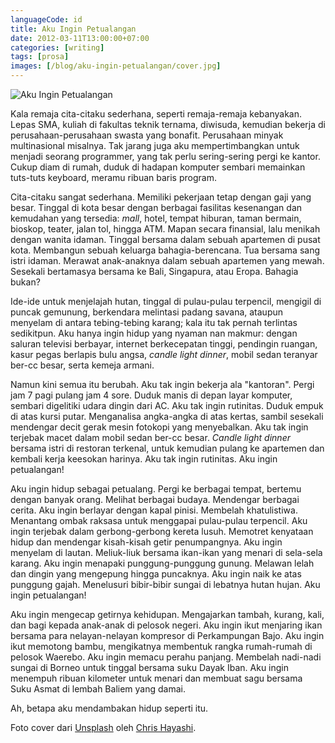 ```yaml
---
languageCode: id
title: Aku Ingin Petualangan
date: 2012-03-11T13:00:00+07:00
categories: [writing]
tags: [prosa]
images: [/blog/aku-ingin-petualangan/cover.jpg]
---
```

![Aku Ingin Petualangan](cover.jpg)

Kala remaja cita-citaku sederhana, seperti remaja-remaja kebanyakan. Lepas SMA, kuliah di fakultas teknik ternama, diwisuda, kemudian bekerja di perusahaan-perusahaan swasta yang bonafit. Perusahaan minyak multinasional misalnya. Tak jarang juga aku mempertimbangkan untuk menjadi seorang programmer, yang tak perlu sering-sering pergi ke kantor. Cukup diam di rumah, duduk di hadapan komputer sembari memainkan tuts-tuts keyboard, meramu ribuan baris program.

Cita-citaku sangat sederhana. Memiliki pekerjaan tetap dengan gaji yang besar. Tinggal di kota besar dengan berbagai fasilitas kesenangan dan kemudahan yang tersedia: *mall*, hotel, tempat hiburan, taman bermain, bioskop, teater, jalan tol, hingga ATM. Mapan secara finansial, lalu menikah dengan wanita idaman. Tinggal bersama dalam sebuah apartemen di pusat kota. Membangun sebuah keluarga bahagia-berencana. Tua bersama sang istri idaman. Merawat anak-anaknya dalam sebuah apartemen yang mewah. Sesekali bertamasya bersama ke Bali, Singapura, atau Eropa. Bahagia bukan?

Ide-ide untuk menjelajah hutan, tinggal di pulau-pulau terpencil, mengigil di puncak gemunung, berkendara melintasi padang savana, ataupun menyelam di antara tebing-tebing karang; kala itu tak pernah terlintas sedikitpun. Aku hanya ingin hidup yang nyaman nan makmur: dengan saluran televisi berbayar, internet berkecepatan tinggi, pendingin ruangan, kasur pegas berlapis bulu angsa, *candle light dinner*, mobil sedan teranyar ber-cc besar, serta kemeja armani.

Namun kini semua itu berubah. Aku tak ingin bekerja ala "kantoran". Pergi jam 7 pagi pulang jam 4 sore. Duduk manis di depan layar komputer, sembari digelitiki udara dingin dari AC. Aku tak ingin rutinitas. Duduk empuk di atas kursi putar. Menganalisa angka-angka di atas kertas, sambil sesekali mendengar decit gerak mesin fotokopi yang menyebalkan. Aku tak ingin terjebak macet dalam mobil sedan ber-cc besar. *Candle light dinner* bersama istri di restoran terkenal, untuk kemudian pulang ke apartemen dan kembali kerja keesokan harinya. Aku tak ingin rutinitas. Aku ingin petualangan!

Aku ingin hidup sebagai petualang. Pergi ke berbagai tempat, bertemu dengan banyak orang. Melihat berbagai budaya. Mendengar berbagai cerita. Aku ingin berlayar dengan kapal pinisi. Membelah khatulistiwa. Menantang ombak raksasa untuk menggapai pulau-pulau terpencil. Aku ingin terjebak dalam gerbong-gerbong kereta lusuh. Memotret kenyataan hidup dan mendengar kisah-kisah getir penumpangnya. Aku ingin menyelam di lautan. Meliuk-liuk bersama ikan-ikan yang menari di sela-sela karang. Aku ingin menapaki punggung-punggung gunung. Melawan lelah dan dingin yang mengepung hingga puncaknya. Aku ingin naik ke atas punggung gajah. Menelusuri bibir-bibir sungai di lebatnya hutan hujan. Aku ingin petualangan!

Aku ingin mengecap getirnya kehidupan. Mengajarkan tambah, kurang, kali, dan bagi kepada anak-anak di pelosok negeri. Aku ingin ikut menjaring ikan bersama para nelayan-nelayan kompresor di Perkampungan Bajo. Aku ingin ikut memotong bambu, mengikatnya membentuk rangka rumah-rumah di pelosok Waerebo. Aku ingin memacu perahu panjang. Membelah nadi-nadi sungai di Borneo untuk tinggal bersama suku Dayak Iban. Aku ingin menempuh ribuan kilometer untuk menari dan membuat sagu bersama Suku Asmat di lembah Baliem yang damai.

Ah, betapa aku mendambakan hidup seperti itu.

Foto cover dari [Unsplash](https://unsplash.com/photos/gbaeHydpgtE) oleh [Chris Hayashi](https://unsplash.com/@chris_hayashi).
